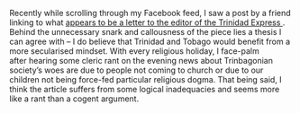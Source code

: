 
Recently while scrolling through my Facebook feed, I saw a post by a friend linking to what [appears to be a letter to the editor of the Trinidad Express ](http://www.trinidadexpress.com/20150806/editorial/tt-needs-to-be-more-godless). Behind the unnecessary snark and callousness of the piece lies a thesis I can agree with – I do believe that Trinidad and Tobago would benefit from a more secularised mindset. With every religious holiday, I face-palm after hearing some cleric rant on the evening news about Trinbagonian society’s woes are due to people not coming to church or due to our children not being force-fed particular religious dogma. That being said, I think the article suffers from some logical inadequacies and seems more like a rant than a cogent argument.



